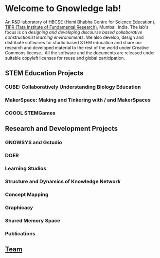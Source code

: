 # Welcome to Gnowledge lab!
An R&D laboratory of [HBCSE (Homi Bhabha Centre for Science Education)](http://www.hbcse.tifr.res.in/), [TIFR (Tata Institute of Fundamental Research)](https://www.tifr.res.in/), Mumbai, India. The lab's focus is on *designing and developing discourse based collaborative constructionist learning environoments*. We also develop, design and distribute softwares for studio based STEM education and share our research and developed material to the rest of the world under Creative Commons license.. All the software and the documents are released under suitable copyleft licenses for reuse and global participation.



## STEM Education Projects

### CUBE: Collaboratively Understanding Biology Education 
### MakerSpace: Making and Tinkering with / and MakerSpaces
### COOOL STEMGames 

## Research and Development Projects

### GNOWSYS and Gstudio
### DOER 
### Learning Studios 
### Structure and Dynamics of Knowledge Network 
### Concept Mapping
### Graphicacy 
### Shared Memory Space
### Publications


## [Team](/team.html)
